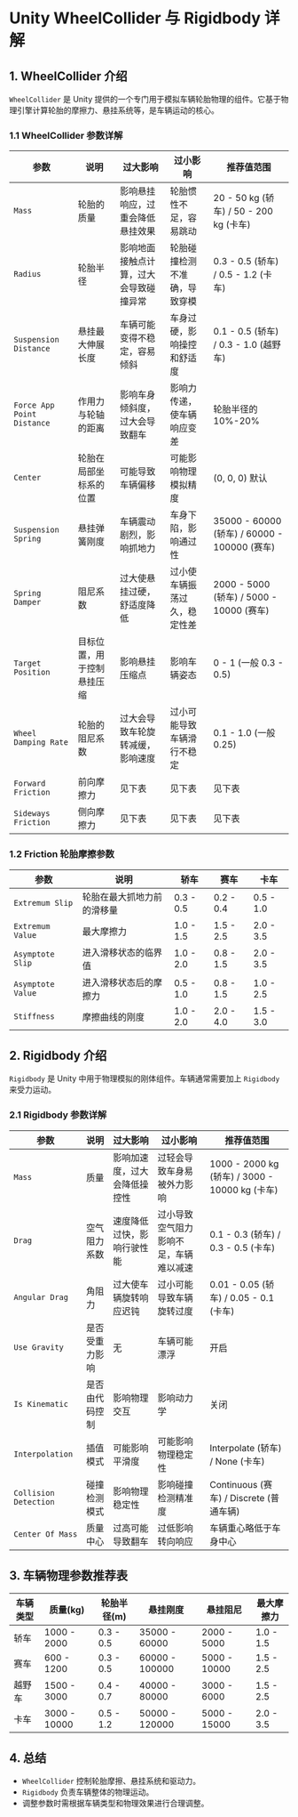 # Unity WheelCollider 与 Rigidbody 详解

## 1. WheelCollider 介绍
`WheelCollider` 是 Unity 提供的一个专门用于模拟车辆轮胎物理的组件。它基于物理引擎计算轮胎的摩擦力、悬挂系统等，是车辆运动的核心。

### 1.1 WheelCollider 参数详解
| 参数                       | 说明                       | 过大影响                               | 过小影响                     | 推荐值范围                                   |
| -------------------------- | -------------------------- | -------------------------------------- | ---------------------------- | -------------------------------------------- |
| `Mass`                     | 轮胎的质量                 | 影响悬挂响应，过重会降低悬挂效果       | 轮胎惯性不足，容易跳动       | 20 - 50 kg (轿车) / 50 - 200 kg (卡车)       |
| `Radius`                   | 轮胎半径                   | 影响地面接触点计算，过大会导致碰撞异常 | 轮胎碰撞检测不准确，导致穿模 | 0.3 - 0.5 (轿车) / 0.5 - 1.2 (卡车)          |
| `Suspension Distance`      | 悬挂最大伸展长度           | 车辆可能变得不稳定，容易倾斜           | 车身过硬，影响操控和舒适度   | 0.1 - 0.5 (轿车) / 0.3 - 1.0 (越野车)        |
| `Force App Point Distance` | 作用力与轮轴的距离         | 影响车身倾斜度，过大会导致翻车         | 影响力传递，使车辆响应变差   | 轮胎半径的 10%-20%                           |
| `Center`                   | 轮胎在局部坐标系的位置     | 可能导致车辆偏移                       | 可能影响物理模拟精度         | (0, 0, 0) 默认                               |
| `Suspension Spring`        | 悬挂弹簧刚度               | 车辆震动剧烈，影响抓地力               | 车身下陷，影响通过性         | 35000 - 60000 (轿车) / 60000 - 100000 (赛车) |
| `Spring Damper`            | 阻尼系数                   | 过大使悬挂过硬，舒适度降低             | 过小使车辆振荡过久，稳定性差 | 2000 - 5000 (轿车) / 5000 - 10000 (赛车)     |
| `Target Position`          | 目标位置，用于控制悬挂压缩 | 影响悬挂压缩点                         | 影响车辆姿态                 | 0 - 1 (一般 0.3 - 0.5)                       |
| `Wheel Damping Rate`       | 轮胎的阻尼系数             | 过大会导致车轮旋转减缓，影响速度       | 过小可能导致车辆滑行不稳定   | 0.1 - 1.0 (一般 0.25)                        |
| `Forward Friction`         | 前向摩擦力                 | 见下表                                 | 见下表                       | 见下表                                       |
| `Sideways Friction`        | 侧向摩擦力                 | 见下表                                 | 见下表                       | 见下表                                       |

### 1.2 Friction 轮胎摩擦参数
| 参数              | 说明                       | 轿车      | 赛车      | 卡车      |
| ----------------- | -------------------------- | --------- | --------- | --------- |
| `Extremum Slip`   | 轮胎在最大抓地力前的滑移量 | 0.3 - 0.5 | 0.2 - 0.4 | 0.5 - 1.0 |
| `Extremum Value`  | 最大摩擦力                 | 1.0 - 1.5 | 1.5 - 2.5 | 2.0 - 3.5 |
| `Asymptote Slip`  | 进入滑移状态的临界值       | 1.0 - 2.0 | 0.8 - 1.5 | 2.0 - 3.5 |
| `Asymptote Value` | 进入滑移状态后的摩擦力     | 0.5 - 1.0 | 0.8 - 1.5 | 1.0 - 2.5 |
| `Stiffness`       | 摩擦曲线的刚度             | 1.0 - 2.0 | 2.0 - 4.0 | 1.5 - 3.0 |

## 2. Rigidbody 介绍
`Rigidbody` 是 Unity 中用于物理模拟的刚体组件。车辆通常需要加上 `Rigidbody` 来受力运动。

### 2.1 Rigidbody 参数详解
| 参数                  | 说明           | 过大影响                     | 过小影响                               | 推荐值范围                                     |
| --------------------- | -------------- | ---------------------------- | -------------------------------------- | ---------------------------------------------- |
| `Mass`                | 质量           | 影响加速度，过大会降低操控性 | 过轻会导致车身易被外力影响             | 1000 - 2000 kg (轿车) / 3000 - 10000 kg (卡车) |
| `Drag`                | 空气阻力系数   | 速度降低过快，影响行驶性能   | 过小导致空气阻力影响不足，车辆难以减速 | 0.1 - 0.3 (轿车) / 0.3 - 0.5 (卡车)            |
| `Angular Drag`        | 角阻力         | 过大使车辆旋转响应迟钝       | 过小可能导致车辆旋转过度               | 0.01 - 0.05 (轿车) / 0.05 - 0.1 (卡车)         |
| `Use Gravity`         | 是否受重力影响 | 无                           | 车辆可能漂浮                           | 开启                                           |
| `Is Kinematic`        | 是否由代码控制 | 影响物理交互                 | 影响动力学                             | 关闭                                           |
| `Interpolation`       | 插值模式       | 可能影响平滑度               | 可能影响物理稳定性                     | Interpolate (轿车) / None (卡车)               |
| `Collision Detection` | 碰撞检测模式   | 影响物理稳定性               | 影响碰撞检测精准度                     | Continuous (赛车) / Discrete (普通车辆)        |
| `Center Of Mass`      | 质量中心       | 过高可能导致翻车             | 过低影响转向响应                       | 车辆重心略低于车身中心                         |

## 3. 车辆物理参数推荐表
| 车辆类型 | 质量(kg)     | 轮胎半径(m) | 悬挂刚度       | 悬挂阻尼     | 最大摩擦力 |
| -------- | ------------ | ----------- | -------------- | ------------ | ---------- |
| 轿车     | 1000 - 2000  | 0.3 - 0.5   | 35000 - 60000  | 2000 - 5000  | 1.0 - 1.5  |
| 赛车     | 600 - 1200   | 0.3 - 0.5   | 60000 - 100000 | 5000 - 10000 | 1.5 - 2.5  |
| 越野车   | 1500 - 3000  | 0.4 - 0.7   | 40000 - 80000  | 3000 - 6000  | 1.5 - 2.5  |
| 卡车     | 3000 - 10000 | 0.5 - 1.2   | 50000 - 120000 | 5000 - 15000 | 2.0 - 3.5  |

## 4. 总结
- `WheelCollider` 控制轮胎摩擦、悬挂系统和驱动力。
- `Rigidbody` 负责车辆整体的物理运动。
- 调整参数时需根据车辆类型和物理效果进行合理调整。